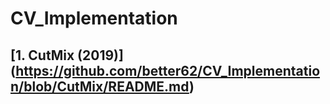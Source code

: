 # CV_Implementation

## [1. CutMix (2019)] (https://github.com/better62/CV_Implementation/blob/CutMix/README.md)
